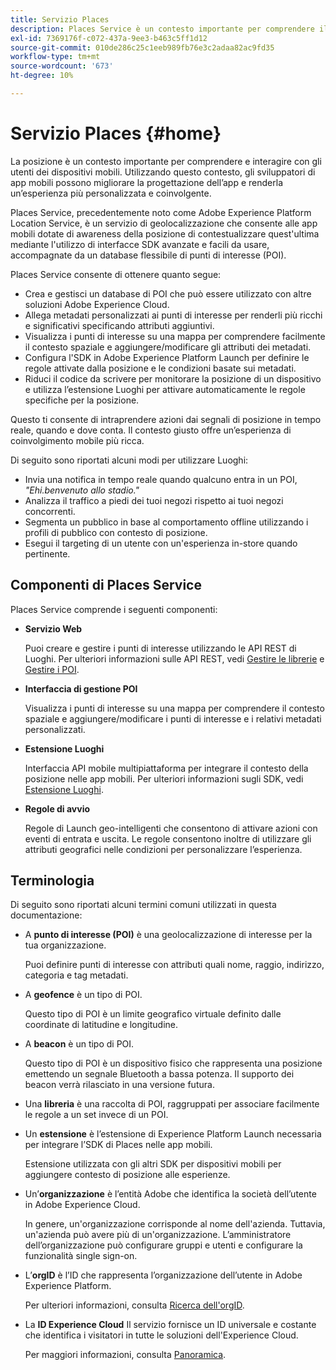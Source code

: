```yaml
---
title: Servizio Places
description: Places Service è un contesto importante per comprendere il coinvolgimento degli utenti di dispositivi mobili. Utilizzando questo contesto, gli sviluppatori di app mobili possono migliorare la progettazione dell’app e renderla un’esperienza più personalizzata e coinvolgente.
exl-id: 7369176f-c072-437a-9ee3-b463c5ff1d12
source-git-commit: 010de286c25c1eeb989fb76e3c2adaa82ac9fd35
workflow-type: tm+mt
source-wordcount: '673'
ht-degree: 10%

---
```


# Servizio Places {#home}

La posizione è un contesto importante per comprendere e interagire con gli utenti dei dispositivi mobili. Utilizzando questo contesto, gli sviluppatori di app mobili possono migliorare la progettazione dell’app e renderla un’esperienza più personalizzata e coinvolgente.

Places Service, precedentemente noto come Adobe Experience Platform Location Service, è un servizio di geolocalizzazione che consente alle app mobili dotate di awareness della posizione di contestualizzare quest&#39;ultima mediante l&#39;utilizzo di interfacce SDK avanzate e facili da usare, accompagnate da un database flessibile di punti di interesse (POI).

Places Service consente di ottenere quanto segue:

* Crea e gestisci un database di POI che può essere utilizzato con altre soluzioni Adobe Experience Cloud.
* Allega metadati personalizzati ai punti di interesse per renderli più ricchi e significativi specificando attributi aggiuntivi.
* Visualizza i punti di interesse su una mappa per comprendere facilmente il contesto spaziale e aggiungere/modificare gli attributi dei metadati.
* Configura l&#39;SDK in Adobe Experience Platform Launch per definire le regole attivate dalla posizione e le condizioni basate sui metadati.
* Riduci il codice da scrivere per monitorare la posizione di un dispositivo e utilizza l’estensione Luoghi per attivare automaticamente le regole specifiche per la posizione.

Questo ti consente di intraprendere azioni dai segnali di posizione in tempo reale, quando e dove conta. Il contesto giusto offre un’esperienza di coinvolgimento mobile più ricca.

Di seguito sono riportati alcuni modi per utilizzare Luoghi:

* Invia una notifica in tempo reale quando qualcuno entra in un POI, *&quot;Ehi.benvenuto allo stadio.&quot;*
* Analizza il traffico a piedi dei tuoi negozi rispetto ai tuoi negozi concorrenti.
* Segmenta un pubblico in base al comportamento offline utilizzando i profili di pubblico con contesto di posizione.
* Esegui il targeting di un utente con un&#39;esperienza in-store quando pertinente.

## Componenti di Places Service

Places Service comprende i seguenti componenti:

* **Servizio Web**

   Puoi creare e gestire i punti di interesse utilizzando le API REST di Luoghi. Per ulteriori informazioni sulle API REST, vedi [Gestire le librerie](/help/web-service-api/api-usage/manage-libraries/manage-libraries.md) e [Gestire i POI](/help/web-service-api/api-usage/manage-pois/manage-pois.md).

* **Interfaccia di gestione POI**

   Visualizza i punti di interesse su una mappa per comprendere il contesto spaziale e aggiungere/modificare i punti di interesse e i relativi metadati personalizzati.

* **Estensione Luoghi**

   Interfaccia API mobile multipiattaforma per integrare il contesto della posizione nelle app mobili. Per ulteriori informazioni sugli SDK, vedi [Estensione Luoghi](/help/places-ext-aep-sdks/places-extension/places-extension.md).

* **Regole di avvio**

   Regole di Launch geo-intelligenti che consentono di attivare azioni con eventi di entrata e uscita. Le regole consentono inoltre di utilizzare gli attributi geografici nelle condizioni per personalizzare l’esperienza.

## Terminologia

Di seguito sono riportati alcuni termini comuni utilizzati in questa documentazione:

* A **punto di interesse (POI)** è una geolocalizzazione di interesse per la tua organizzazione.

   Puoi definire punti di interesse con attributi quali nome, raggio, indirizzo, categoria e tag metadati.

* A **geofence** è un tipo di POI.

   Questo tipo di POI è un limite geografico virtuale definito dalle coordinate di latitudine e longitudine.

* A **beacon** è un tipo di POI.

   Questo tipo di POI è un dispositivo fisico che rappresenta una posizione emettendo un segnale Bluetooth a bassa potenza. Il supporto dei beacon verrà rilasciato in una versione futura.

* Una **libreria** è una raccolta di POI, raggruppati per associare facilmente le regole a un set invece di un POI.

* Un **estensione** è l’estensione di Experience Platform Launch necessaria per integrare l’SDK di Places nelle app mobili.

   Estensione utilizzata con gli altri SDK per dispositivi mobili per aggiungere contesto di posizione alle esperienze.

* Un’**organizzazione** è l’entità Adobe che identifica la società dell’utente in Adobe Experience Cloud.

   In genere, un&#39;organizzazione corrisponde al nome dell&#39;azienda. Tuttavia, un&#39;azienda può avere più di un&#39;organizzazione. L’amministratore dell’organizzazione può configurare gruppi e utenti e configurare la funzionalità single sign-on.

* L’**orgID** è l’ID che rappresenta l’organizzazione dell’utente in Adobe Experience Platform.

   Per ulteriori informazioni, consulta [Ricerca dell&#39;orgID](https://forums.adobe.com/thread/2339895).

* La **ID Experience Cloud** Il servizio fornisce un ID universale e costante che identifica i visitatori in tutte le soluzioni dell&#39;Experience Cloud.

   Per maggiori informazioni, consulta [Panoramica](https://docs.adobe.com/content/help/it-IT/id-service/using/intro/overview.html).
